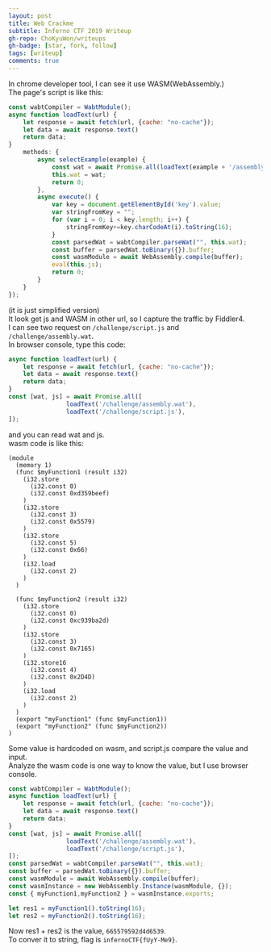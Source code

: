 ```yaml
---
layout: post
title: Web Crackme
subtitle: Inferno CTF 2019 Writeup
gh-repo: ChoKyuWon/writeups
gh-badge: [star, fork, follow]
tags: [writeup]
comments: true
---
```


In chrome developer tool, I can see it use WASM(WebAssembly.)  
The page's script is like this:
```js
const wabtCompiler = WabtModule();
async function loadText(url) {
    let response = await fetch(url, {cache: "no-cache"});
    let data = await response.text()
    return data;
}
    methods: {
        async selectExample(example) {
            const wat = await Promise.all(loadText(example + '/assembly.wat'));
            this.wat = wat;
            return 0;
        },
        async execute() {
			var key = document.getElementById('key').value;
			var stringFromKey = "";
			for (var i = 0; i < key.length; i++) {
  				stringFromKey+=key.charCodeAt(i).toString(16);
			}
            const parsedWat = wabtCompiler.parseWat("", this.wat);
            const buffer = parsedWat.toBinary({}).buffer;
            const wasmModule = await WebAssembly.compile(buffer);
            eval(this.js);
            return 0;
        }
    }
});
```
(it is just simplified version)  
It look get js and WASM in other url, so I capture the traffic by Fiddler4.  
I can see two request on ```/challenge/script.js``` and ```/challenge/assembly.wat```.  
In browser console, type this code:  
```js
async function loadText(url) {
    let response = await fetch(url, {cache: "no-cache"});
    let data = await response.text()
    return data;
}
const [wat, js] = await Promise.all([
                loadText('/challenge/assembly.wat'),
                loadText('/challenge/script.js'),
]);
```
and you can read wat and js.  
wasm code is like this:
```wasm
(module
  (memory 1)
  (func $myFunction1 (result i32)
    (i32.store
      (i32.const 0)
      (i32.const 0xd359beef) 
    )
    (i32.store
      (i32.const 3)
      (i32.const 0x5579) 
    )
	(i32.store
	  (i32.const 5)
	  (i32.const 0x66) 
	)
    (i32.load
      (i32.const 2)
    )
  )

  (func $myFunction2 (result i32)
    (i32.store
      (i32.const 0)
      (i32.const 0xc939ba2d) 
    )
    (i32.store
      (i32.const 3)
      (i32.const 0x7165) 
    )
	(i32.store16
	  (i32.const 4)
	  (i32.const 0x2D4D) 
	)
    (i32.load
      (i32.const 2)
    )
  )
  (export "myFunction1" (func $myFunction1))
  (export "myFunction2" (func $myFunction2))
)
```
Some value is hardcoded on wasm, and script.js compare the value and input.  
Analyze the wasm code is one way to know the value, but I use browser console.  
```js
const wabtCompiler = WabtModule();
async function loadText(url) {
    let response = await fetch(url, {cache: "no-cache"});
    let data = await response.text()
    return data;
}
const [wat, js] = await Promise.all([
                loadText('/challenge/assembly.wat'),
                loadText('/challenge/script.js'),
]);
const parsedWat = wabtCompiler.parseWat("", this.wat);
const buffer = parsedWat.toBinary({}).buffer;
const wasmModule = await WebAssembly.compile(buffer);
const wasmInstance = new WebAssembly.Instance(wasmModule, {});
const { myFunction1,myFunction2 } = wasmInstance.exports;

let res1 = myFunction1().toString(16);
let res2 = myFunction2().toString(16);
```
Now res1 + res2 is the value, ```665579592d4d6539```.  
To conver it to string, flag is ```infernoCTF{fUyY-Me9}```.